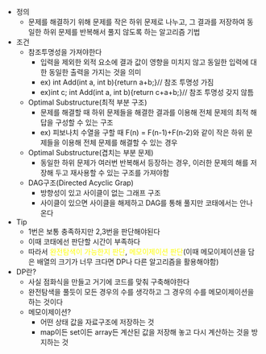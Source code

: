 - 정의
	- 문제를 해결하기 위해 문제를 작은 하위 문제로 나누고, 그 결과를 저장하여 동일한 하위 문제를 반복해서 풀지 않도록 하는 알고리즘 기법
- 조건
	- 참조투명성을 가져야한다
		- 입력을 제외한 외적 요소에 결과 값이 영향을 미치지 않고 동일한 입력에 대한 동일한 출력을 가지는 것을 의미
		- ex) int Add(int a, int b){return a+b;}// 참조 투명성 가짐
		- ex)int c; int Add(int a, int b){return c+a+b;}// 참조 투명성 갖지 않틈
	- Optimal Substructure(최적 부분 구조)
		- 문제를 해결할 때 하위 문제들을 해결한 결과를 이용해 전체 문제의 최적 해답을 구성할 수 있는 구조
		- ex) 피보나치 수열을 구할 때 F(n) = F(n-1)+F(n-2)와 같이 작은 하위 문제들을 이용해 전체 문제를 해결할 수 있는 경우
	- Optimal Substructure(겹치는 부분 문제)
		- 동일한 하위 문제가 여러번 반복해서 등장하는 경우, 이러한 문제의 해를 저장해 두고 재사용할 수 있는 구조를 가져야함
	- DAG구조(Directed Acyclic Grap)
		- 방향성이 있고 사이클이 없는 그래프 구조
		- 사이클이 있으면 사이클을 해제하고 DAG를 통해 풀지만 코태에서는 안나온다
- Tip
	- 1번은 보통 충족하지만 2,3번을 판단해야된다
	- 이때 코태에선 판단할 시간이 부족하다
	- 따라서 <font color="#ffff00">완전탐색이 가능한지 판단</font>, <font color="#ffff00">메모이제이션 판단</font>(이때 메모이제이션을 담은 배열의 크기가 너무 크다면 DP나 다른 알고리즘을 활용해야함)
- DP란?
	- 사실 점화식을 만들고 거기에 코드를 맞춰 구축해야한다
	- 완전탐색을 풀듯이 모든 경우의 수를 생각하고 그 경우의 수를 메모이제이션을 하는 것이다
	- 메모이제이션?
		- 어떤 상태 값을 자료구조에 저장하는 것
		- map이든 set이든 array든 계산된 값을 저장해 놓고 다시 계산하는 것을 방지하는 것

